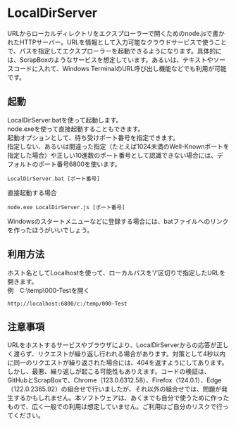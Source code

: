 # LocalDirServer
URLからローカルディレクトリをエクスプローラーで開くためのnode.jsで書かれたHTTPサーバー。URLを情報として入力可能なクラウドサービスで使うことで、パスを指定してエクスプローラーを起動できるようになります。具体的には、ScrapBoxのようなサービスを想定しています。あるいは、テキストやソースコードに入れて、Windows TerminalのURL呼び出し機能などでも利用が可能です。

## 起動
LocalDirServer.batを使って起動します。  
node.exeを使って直接起動することもできます。  
起動オプションとして、待ち受けポート番号を指定できます。  
指定しない、あるいは間違った指定（たとえば1024未満のWell-Knownポートを指定した場合）や正しい10進数のポート番号として認識できない場合には、デフォルトのポート番号6800を使います。  

    LocalDirServer.bat [ポート番号]

直接起動する場合

    node.exe LocalDirServer.js [ポート番号]

Windowsのスタートメニューなどに登録する場合には、batファイルへのリンクを作ったほうがいいでしょう。  
## 利用方法
ホスト名としてLocalhostを使って、ローカルパスを'/'区切りで指定したURLを開きます。  
例　C:\temp\000-Testを開く

    http://localhost:6800/c:/temp/000-Test

## 注意事項
URLをホストするサービスやブラウザにより、LocalDirServerからの応答が正しく渡らず、リクエストが繰り返し行われる場合があります。対策として4秒以内に同一のリクエストが繰り返された場合には、404を返すようにしてあります。しかし、最悪、繰り返しが起こる可能性もありえます。コードの検証は、GitHubとScrapBoxで、Chrome（123.0.6312.58）、Firefox（124.0.1）、Edge（122.0.2365.92）の組合せで行いましたが、それ以外の組合せでは、問題が発生するかもしれません。本ソフトウェアは、あくまでも自分で使うために作ったもので、広く一般での利用は想定していません。ご利用はご自分のリスクで行ってください。
